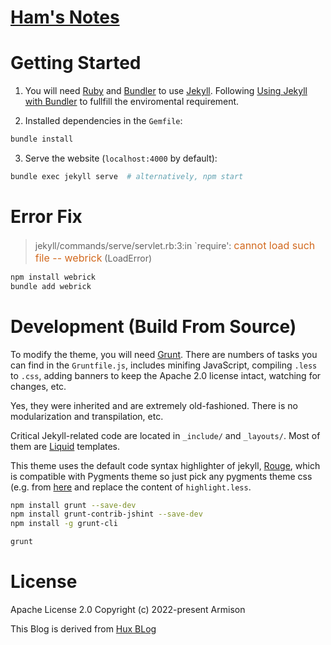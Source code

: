 [Ham's Notes](https://ham.github.io)
================================

# Getting Started

1. You will need [Ruby](https://www.ruby-lang.org/en/) and [Bundler](https://bundler.io/) to use [Jekyll](https://jekyllrb.com/). Following [Using Jekyll with Bundler](https://jekyllrb.com/tutorials/using-jekyll-with-bundler/) to fullfill the enviromental requirement.

2. Installed dependencies in the `Gemfile`:

```sh
bundle install 
```

3. Serve the website (`localhost:4000` by default):

```sh
bundle exec jekyll serve  # alternatively, npm start
```

# Error Fix
>jekyll/commands/serve/servlet.rb:3:in `require': <font size=3 color=#D2691E>cannot load such file -- webrick</font> (LoadError)


```sh
npm install webrick
bundle add webrick
```

# Development (Build From Source)

To modify the theme, you will need [Grunt](https://gruntjs.com/). There are numbers of tasks you can find in the `Gruntfile.js`, includes minifing JavaScript, compiling `.less` to `.css`, adding banners to keep the Apache 2.0 license intact, watching for changes, etc. 

Yes, they were inherited and are extremely old-fashioned. There is no modularization and transpilation, etc.

Critical Jekyll-related code are located in `_include/` and `_layouts/`. Most of them are [Liquid](https://github.com/Shopify/liquid/wiki) templates.

This theme uses the default code syntax highlighter of jekyll, [Rouge](http://rouge.jneen.net/), which is compatible with Pygments theme so just pick any pygments theme css (e.g. from [here](http://jwarby.github.io/jekyll-pygments-themes/languages/javascript.html) and replace the content of `highlight.less`.


```sh
npm install grunt --save-dev
npm install grunt-contrib-jshint --save-dev
npm install -g grunt-cli 

grunt
```

# License
Apache License 2.0
Copyright (c) 2022-present Armison

This Blog is derived from [Hux BLog](https://github.com/Huxpro/huxpro.github.io)
